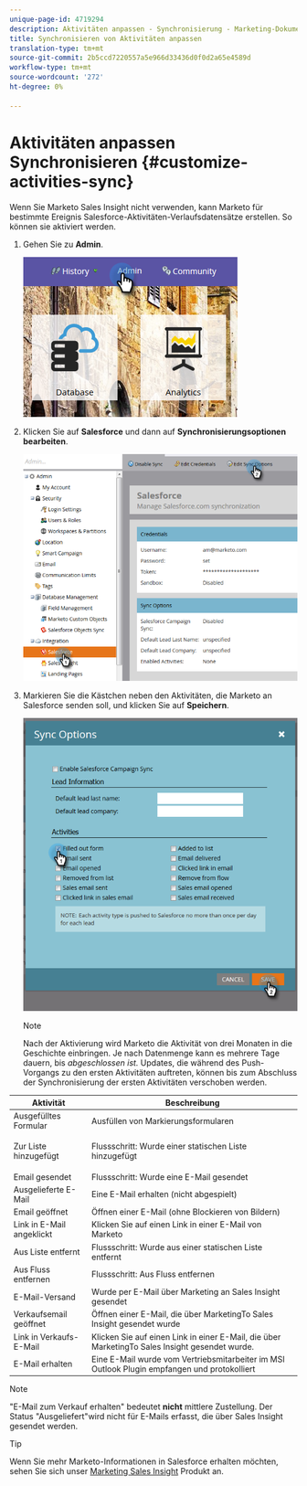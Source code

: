 ```yaml
---
unique-page-id: 4719294
description: Aktivitäten anpassen - Synchronisierung - Marketing-Dokumente - Produktdokumentation
title: Synchronisieren von Aktivitäten anpassen
translation-type: tm+mt
source-git-commit: 2b5ccd7220557a5e966d33436d0f0d2a65e4589d
workflow-type: tm+mt
source-wordcount: '272'
ht-degree: 0%

---
```



# Aktivitäten anpassen Synchronisieren {#customize-activities-sync}

Wenn Sie Marketo Sales Insight nicht verwenden, kann Marketo für bestimmte Ereignis Salesforce-Aktivitäten-Verlaufsdatensätze erstellen. So können sie aktiviert werden.

1. Gehen Sie zu **Admin**.

   ![](assets/admin.png)

1. Klicken Sie auf **Salesforce** und dann auf **Synchronisierungsoptionen bearbeiten**.

   ![](assets/two-1.png)

1. Markieren Sie die Kästchen neben den Aktivitäten, die Marketo an Salesforce senden soll, und klicken Sie auf **Speichern**.

   ![](assets/three-1.png)

   >[!NOTE]
   >
   >Nach der Aktivierung wird Marketo die Aktivität von drei Monaten in die Geschichte einbringen. Je nach Datenmenge kann es mehrere Tage dauern, bis _abgeschlossen ist._ Updates, die während des Push-Vorgangs zu den ersten Aktivitäten auftreten, können bis zum Abschluss der Synchronisierung der ersten Aktivitäten verschoben werden.

<table> 
 <colgroup> 
  <col> 
  <col> 
 </colgroup> 
 <thead> 
  <tr> 
   <th>Aktivität</th> 
   <th>Beschreibung</th> 
  </tr> 
 </thead> 
 <tbody> 
  <tr> 
   <td>Ausgefülltes Formular</td> 
   <td>Ausfüllen von Markierungsformularen</td> 
  </tr> 
  <tr> 
   <td>Zur Liste hinzugefügt</td> 
   <td><p>Flussschritt: Wurde einer statischen Liste hinzugefügt</p></td> 
  </tr> 
  <tr> 
   <td>Email gesendet</td> 
   <td>Flussschritt: Wurde eine E-Mail gesendet</td> 
  </tr> 
  <tr> 
   <td>Ausgelieferte E-Mail</td> 
   <td>Eine E-Mail erhalten (nicht abgespielt)</td> 
  </tr> 
  <tr> 
   <td>Email geöffnet</td> 
   <td>Öffnen einer E-Mail (ohne Blockieren von Bildern)</td> 
  </tr> 
  <tr> 
   <td>Link in E-Mail angeklickt</td> 
   <td>Klicken Sie auf einen Link in einer E-Mail von Marketo</td> 
  </tr> 
  <tr> 
   <td>Aus Liste entfernt</td> 
   <td>Flussschritt: Wurde aus einer statischen Liste entfernt</td> 
  </tr> 
  <tr> 
   <td>Aus Fluss entfernen</td> 
   <td>Flussschritt: Aus Fluss entfernen</td> 
  </tr> 
  <tr> 
   <td>E-Mail-Versand</td> 
   <td>Wurde per E-Mail über Marketing an Sales Insight gesendet</td> 
  </tr> 
  <tr> 
   <td>Verkaufsemail geöffnet</td> 
   <td>Öffnen einer E-Mail, die über MarketingTo Sales Insight gesendet wurde</td> 
  </tr> 
  <tr> 
   <td>Link in Verkaufs-E-Mail</td> 
   <td>Klicken Sie auf einen Link in einer E-Mail, die über MarketingTo Sales Insight gesendet wurde.</td> 
  </tr> 
  <tr> 
   <td>E-Mail erhalten</td> 
   <td>Eine E-Mail wurde vom Vertriebsmitarbeiter im MSI Outlook Plugin empfangen und protokolliert</td> 
  </tr> 
 </tbody> 
</table>

>[!NOTE]
>
>&quot;E-Mail zum Verkauf erhalten&quot; bedeutet **nicht** mittlere Zustellung. Der Status &quot;Ausgeliefert&quot;wird nicht für E-Mails erfasst, die über Sales Insight gesendet werden.

>[!TIP]
>
>Wenn Sie mehr Marketo-Informationen in Salesforce erhalten möchten, sehen Sie sich unser [Marketing Sales Insight](/help/marketo/product-docs/marketo-sales-insight/msi-for-salesforce/installation/install-marketo-sales-insight-package-in-salesforce-appexchange.md) Produkt an.
